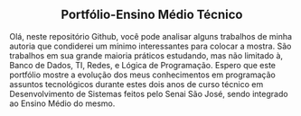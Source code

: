 
  <h2 align="center">Portfólio-Ensino Médio Técnico</h2>
  <p>Olá, neste repositório Github, você pode analisar alguns trabalhos de minha autoria que condiderei um mínimo interessantes para colocar a mostra. São trabalhos em sua grande maioria práticos estudando, mas não limitado à, Banco de Dados, TI, Redes, e Lógica de Programação. Espero que este portfólio mostre a evolução dos meus conhecimentos em programação assuntos tecnológicos durante estes dois anos de curso técnico em Desenvolvimento de Sistemas feitos pelo Senai São José, sendo integrado ao Ensino Médio do mesmo.</p>
